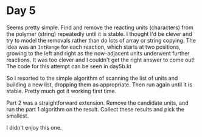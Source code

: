# Day 5
Seems pretty simple. Find and remove the reacting units (characters) from
the polymer (string) repeatedly until it is stable. I thought I'd be clever
and try to model the removals rather than do lots of array or string copying.
The idea was an `IntRange` for each reaction, which starts at two positions,
growing to the left and right as the now-adjacent units underwent further
reactions. It was too clever and I couldn't get the right answer to come out!
The code for this attempt can be seen in day5b.kt

So I resorted to the simple algorithm of scanning the list of units and
building a new list, dropping them as appropriate. Then run again until it
is stable. Pretty much got it working first time.

Part 2 was a straightforward extension. Remove the candidate units, and run
the part 1 algorithm on the result. Collect these results and pick the
smallest.

I didn't enjoy this one.